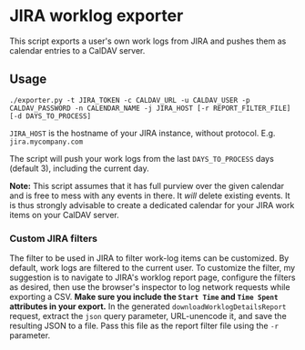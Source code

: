 # JIRA worklog exporter
This script exports a user's own work logs from JIRA and pushes them as calendar entries to a CalDAV server.

## Usage

```
./exporter.py -t JIRA_TOKEN -c CALDAV_URL -u CALDAV_USER -p CALDAV_PASSWORD -n CALENDAR_NAME -j JIRA_HOST [-r REPORT_FILTER_FILE] [-d DAYS_TO_PROCESS]
```

`JIRA_HOST` is the hostname of your JIRA instance, without protocol. E.g. `jira.mycompany.com`

The script will push your work logs from the last `DAYS_TO_PROCESS` days (default 3), including the current day.

**Note:** This script assumes that it has full purview over the given calendar and is free to mess with any events in there. It *will* delete existing events. It is thus strongly advisable to create a dedicated calendar for your JIRA work items on your CalDAV server.

### Custom JIRA filters

The filter to be used in JIRA to filter work-log items can be customized. By default, work logs are filtered to the current user. To customize the filter, my suggestion is to navigate to JIRA's worklog report page, configure the filters as desired, then use the browser's inspector to log network requests while exporting a CSV. **Make sure you include the `Start Time` and `Time Spent` attributes in your export.** In the generated `downloadWorklogDetailsReport` request, extract the `json` query parameter, URL-unencode it, and save the resulting JSON to a file. Pass this file as the report filter file using the `-r` parameter.
